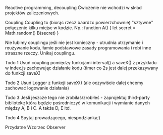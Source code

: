 Reactive programming, decoupling
Ćwiczenie nie wchodzi w skład projektów zaliczeniowych.

Coupling
Coupling to (biorąc rzecz baardzo powierzchownie) "sztywne" połączenie kilku miejsc w kodzie. Np.: function A() { let secret = Math.random() B(secret) }

Nie lubimy couplingu jeśli nie jest konieczny - utrudnia utrzymanie i reużywanie kodu, łamie podstawowe zasady programowania i robi inne straszne rzeczy. Unikaj couplingu.

Todo 1
Usuń coupling pomiędzy funkcjami interval() a saveX() z przykładu w index.js zachowując działanie kodu (timer co 2s jest dalej przekazywany do funkcji saveX)

Todo 2
Usuń Logger z funkcji saveX() (ale oczywiście dalej chcemy zachować logowanie działania)

Todo 3
Jeśli jeszcze tego nie zrobiłaś/zrobiłeś - zaprojektuj third-party bibliotekę która będzie pośredniczyć w komunikacji i wymianie danych między A, B i C. A także D, E itd.

Todo 4
Spytaj prowadzącego, niespodzianka;)

Przydatne
Wzorzec Observer